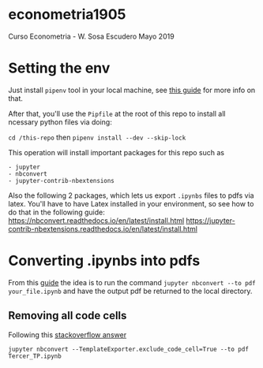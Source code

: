 # econometria1905
Curso Econometria - W. Sosa Escudero Mayo 2019


# Setting the env 

Just install `pipenv` tool in your local machine, see [this guide](https://github.com/pypa/pipenv#installation) for more info on that.

After that, you'll use the `Pipfile` at the root of this repo to install all ncessary python files via doing:

`cd /this-repo`
then `pipenv install --dev --skip-lock`

This operation will install important packages for this repo such as 
```
- jupyter
- nbconvert
- jupyter-contrib-nbextensions
```
Also the following 2 packages, which lets us export `.ipynbs` files to pdfs via latex.
You'll have to have Latex installed in your environment, so see how to do that in the following guide:
https://nbconvert.readthedocs.io/en/latest/install.html
https://jupyter-contrib-nbextensions.readthedocs.io/en/latest/install.html

# Converting .ipynbs into pdfs
From this [guide](https://nbconvert.readthedocs.io/en/latest/usage.html) the idea is to run the command
`jupyter nbconvert --to pdf your_file.ipynb`
and have the output pdf be returned to the local directory.


## Removing all code cells
Following this [stackoverflow answer](https://stackoverflow.com/questions/31517194/how-to-hide-one-specific-cell-input-or-output-in-ipython-notebook)

`jupyter nbconvert --TemplateExporter.exclude_code_cell=True --to pdf Tercer_TP.ipynb`
